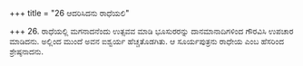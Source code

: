 +++
title = "26 ಆದರಿಸಿದನು ರಾಧೆಯಲಿ"

+++
26. ರಾಧೆಯಲ್ಲಿ ಮಗನಾದನೆಂದು ಉತ್ಸವವ ಮಾಡಿ ಭೂಸುರರನ್ನು ದಾನಮಾನಾದಿಗಳಿಂದ ಗೌರವಿಸಿ ಉಪಚಾರ ಮಾಡಿದನು. ಅಲ್ಲಿಂದ ಮುಂದೆ ಅವನ ಐಶ್ವರ್ಯ ಹೆಚ್ಚತೊಡಗಿತು. ಆ ಸೂರ್ಯಪುತ್ರನು ರಾಧೇಯ ಎಂಬ ಹೆಸರಿಂದ ಶ್ರೇಷ್ಠನಾದನು.